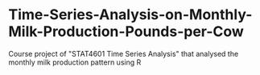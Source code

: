 # Time-Series-Analysis-on-Monthly-Milk-Production-Pounds-per-Cow
Course project of "STAT4601 Time Series Analysis" that analysed the monthly milk production pattern using R
